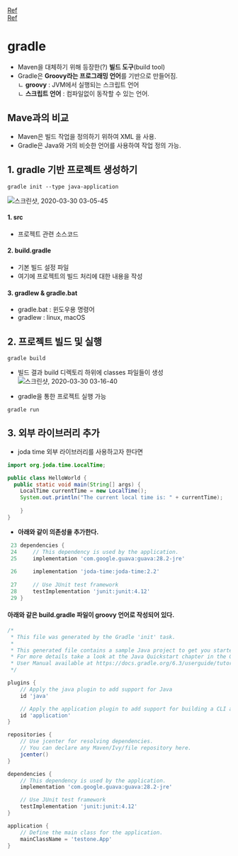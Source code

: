 
[Ref](https://araikuma.tistory.com/462?category=782572)  
[Ref](http://theeye.pe.kr/archives/1990)  


# gradle  

  * Maven을 대체하기 위해 등장한(?) **빌드 도구**(build tool)  
  * Gradle은 **Groovy라는 프로그래밍 언어**를 기반으로 만들어짐.  
   ㄴ **groovy** : JVM에서 실행되는 스크립트 언어  
       ㄴ **스크립트 언어** : 컴파일없이 동작할 수 있는 언어.  
  
  
## Mave과의 비교  

  * Maven은 빌드 작업을 정의하기 위하여 XML 을 사용.  
  * Gradle은 Java와 거의 비슷한 언어를 사용하여 작업 정의 가능.  
  
  

## 1. gradle 기반 프로젝트 생성하기   

```
gradle init --type java-application
```

![스크린샷, 2020-03-30 03-05-45](https://user-images.githubusercontent.com/62331555/77856626-64e74c80-7233-11ea-9968-c1a1d67ff743.png)  


#### 1. src  
  * 프로젝트 관련 소스코드  
  
#### 2. build.gradle  
  * 기본 빌드 설정 파일  
  * 여기에 프로젝트의 빌드 처리에 대한 내용을 작성  
  
#### 3. gradlew & gradle.bat   
  * gradle.bat : 윈도우용 명령어  
  * gradlew : linux, macOS  
  

## 2. 프로젝트 빌드 및 실행  

```
gradle build
```
 * 빌드 결과 build 디렉토리 하위에 classes 파일들이 생성  
![스크린샷, 2020-03-30 03-16-40](https://user-images.githubusercontent.com/62331555/77856847-e9869a80-7234-11ea-9159-82bec3790887.png)  



* gradle을 통한 프로젝트 실행 가능  
```
gradle run
```


## 3. 외부 라이브러리 추가  

  * joda time 외부 라이브러리를 사용하고자 한다면    
```java
import org.joda.time.LocalTime;

public class HelloWorld {
  public static void main(String[] args) {
    LocalTime currentTime = new LocalTime();
    System.out.println("The current local time is: " + currentTime);
    
    }    
}
```

  * **아래와 같이 의존성을 추가한다.**  
```groovy
 23 dependencies {
 24     // This dependency is used by the application.
 25     implementation 'com.google.guava:guava:28.2-jre'
 
 26     implementation 'joda-time:joda-time:2.2'
 
 27     // Use JUnit test framework
 28     testImplementation 'junit:junit:4.12'
 29 }

```























#### 아래와 같은 build.gradle 파일이 groovy 언어로 작성되어 있다.  
```groovy
/*
 * This file was generated by the Gradle 'init' task.
 *
 * This generated file contains a sample Java project to get you started.
 * For more details take a look at the Java Quickstart chapter in the Gradle
 * User Manual available at https://docs.gradle.org/6.3/userguide/tutorial_java_projects.html
 */

plugins {
    // Apply the java plugin to add support for Java
    id 'java'

    // Apply the application plugin to add support for building a CLI application.
    id 'application'
}

repositories {
    // Use jcenter for resolving dependencies.
    // You can declare any Maven/Ivy/file repository here.
    jcenter()
}

dependencies {
    // This dependency is used by the application.
    implementation 'com.google.guava:guava:28.2-jre'

    // Use JUnit test framework
    testImplementation 'junit:junit:4.12'
}

application {
    // Define the main class for the application.
    mainClassName = 'testone.App'
}
```
  
  
  
  
